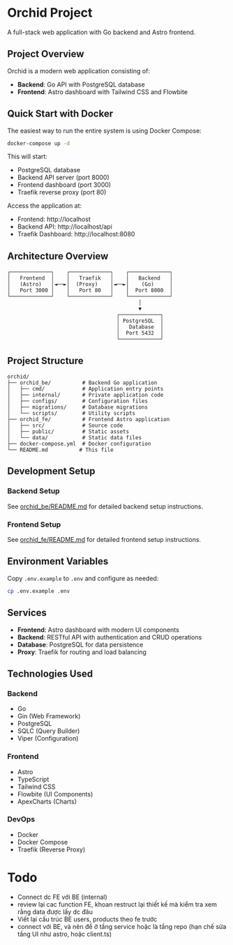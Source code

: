 # Orchid Project

A full-stack web application with Go backend and Astro frontend.

## Project Overview

Orchid is a modern web application consisting of:

- **Backend**: Go API with PostgreSQL database
- **Frontend**: Astro dashboard with Tailwind CSS and Flowbite

## Quick Start with Docker

The easiest way to run the entire system is using Docker Compose:

```bash
docker-compose up -d
```

This will start:

- PostgreSQL database
- Backend API server (port 8000)
- Frontend dashboard (port 3000)
- Traefik reverse proxy (port 80)

Access the application at:

- Frontend: http://localhost
- Backend API: http://localhost/api
- Traefik Dashboard: http://localhost:8080

## Architecture Overview

```
┌─────────────┐    ┌─────────────┐    ┌─────────────┐
│   Frontend  │    │   Traefik   │    │   Backend   │
│   (Astro)   │◄──►│  (Proxy)    │◄──►│    (Go)     │
│   Port 3000 │    │   Port 80   │    │  Port 8000  │
└─────────────┘    └─────────────┘    └─────────────┘
                                          │
                                          ▼
                                   ┌─────────────┐
                                   │ PostgreSQL  │
                                   │   Database  │
                                   │  Port 5432  │
                                   └─────────────┘
```

## Project Structure

```
orchid/
├── orchid_be/          # Backend Go application
│   ├── cmd/            # Application entry points
│   ├── internal/       # Private application code
│   ├── configs/        # Configuration files
│   ├── migrations/     # Database migrations
│   └── scripts/        # Utility scripts
├── orchid_fe/          # Frontend Astro application
│   ├── src/            # Source code
│   ├── public/         # Static assets
│   └── data/           # Static data files
├── docker-compose.yml  # Docker configuration
└── README.md          # This file
```

## Development Setup

### Backend Setup

See [orchid_be/README.md](orchid_be/README.md) for detailed backend setup instructions.

### Frontend Setup

See [orchid_fe/README.md](orchid_fe/README.md) for detailed frontend setup instructions.

## Environment Variables

Copy `.env.example` to `.env` and configure as needed:

```bash
cp .env.example .env
```

## Services

- **Frontend**: Astro dashboard with modern UI components
- **Backend**: RESTful API with authentication and CRUD operations
- **Database**: PostgreSQL for data persistence
- **Proxy**: Traefik for routing and load balancing

## Technologies Used

### Backend

- Go
- Gin (Web Framework)
- PostgreSQL
- SQLC (Query Builder)
- Viper (Configuration)

### Frontend

- Astro
- TypeScript
- Tailwind CSS
- Flowbite (UI Components)
- ApexCharts (Charts)

### DevOps

- Docker
- Docker Compose
- Traefik (Reverse Proxy)

# Todo

- Connect dc FE với BE (internal)
- review lại cac function FE, khoan restruct lại thiết kế mà kiểm tra xem rằng data được lấy dc đâu
- Viết lại cấu trúc BE users, products theo fe trước
- connect với BE, và nên để ở tầng service hoặc là tầng repo (hạn chế sửa tầng UI như astro, hoặc client.ts)
